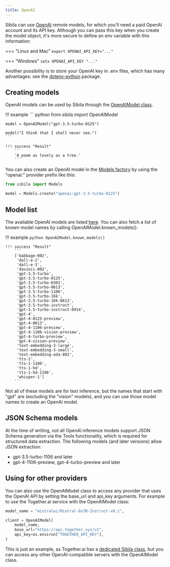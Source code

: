 ```yaml
---
title: OpenAI
---
```


Sibila can use [OpenAI](https://openai.com) remote models, for which you'll need a paid OpenAI account and its API key. Although you can pass this key when you create the model object, it's more secure to define an env variable with this information:

=== "Linux and Mac"
    ```
    export OPENAI_API_KEY="..."
    ```

=== "Windows"
    ```
    setx OPENAI_API_KEY "..."
    ```

Another possibility is to store your OpenAI key in .env files, which has many advantages: see the [dotenv-python](https://github.com/theskumar/python-dotenv) package.


## Creating models

OpenAI models can be used by Sibila through the [OpenAIModel class](../api-reference/remote_model.md#sibila.OpenAIModel). 

!!! example
    ``` python
    from sibila import OpenAIModel

    model = OpenAIModel("gpt-3.5-turbo-0125")

    model("I think that I shall never see.")
    ```

    !!! success "Result"
        ```
        'A poem as lovely as a tree.'
        ```

You can also create an OpenAI model in the [Models factory](models_factory.md) by using the "openai:" provider prefix like this:

``` python
from sibila import Models

model = Models.create("openai:gpt-3.5-turbo-0125")
```




## Model list

The available OpenAI models are listed [here](https://platform.openai.com/docs/models). You can also fetch a list of known model names by calling OpenAIModel.known_models():

!!! example
    ``` python
    OpenAIModel.known_models()
    ```

    !!! success "Result"
        ```
        ['babbage-002',
         'dall-e-2',
         'dall-e-3',
         'davinci-002',
         'gpt-3.5-turbo',
         'gpt-3.5-turbo-0125',
         'gpt-3.5-turbo-0301',
         'gpt-3.5-turbo-0613',
         'gpt-3.5-turbo-1106',
         'gpt-3.5-turbo-16k',
         'gpt-3.5-turbo-16k-0613',
         'gpt-3.5-turbo-instruct',
         'gpt-3.5-turbo-instruct-0914',
         'gpt-4',
         'gpt-4-0125-preview',
         'gpt-4-0613',
         'gpt-4-1106-preview',
         'gpt-4-1106-vision-preview',
         'gpt-4-turbo-preview',
         'gpt-4-vision-preview',
         'text-embedding-3-large',
         'text-embedding-3-small',
         'text-embedding-ada-002',
         'tts-1',
         'tts-1-1106',
         'tts-1-hd',
         'tts-1-hd-1106',
         'whisper-1']
        ```

Not all of these models are for text inference, but the names that start with "gpt" are (excluding the "vision" models), and you can use those model names to create an OpenAI model.


## JSON Schema models

At the time of writing, not all OpenAI inference models support JSON Schema generation via the Tools functionality, which is required for structured data extraction. The following models (and later versions) allow JSON extraction:

- gpt-3.5-turbo-1106 and later
- gpt-4-1106-preview, gpt-4-turbo-preview and later



## Using for other providers

You can also use the OpenAIModel class to access any provider that uses the OpenAI API by setting the base_url and api_key arguments. For example to use the Together.ai service with the OpenAIModel class:

``` python
model_name = "mistralai/Mixtral-8x7B-Instruct-v0.1",

client = OpenAIModel(
    model_name,
    base_url="https://api.together.xyz/v1",
    api_key=os.environ["TOGETHER_API_KEY"],
)
```

This is just an example, as Together.ai has a [dedicated Sibila class](together.md), but you can access any other OpenAI-compatible servers with the OpenAIModel class.